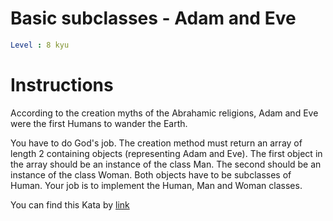 # Basic subclasses - Adam and Eve

```yaml
Level : 8 kyu
```

# Instructions
According to the creation myths of the Abrahamic religions, Adam and Eve were the first Humans to wander the Earth.

You have to do God's job. The creation method must return an array of length 2 containing objects (representing Adam and Eve). The first object in the array should be an instance of the class Man. The second should be an instance of the class Woman. Both objects have to be subclasses of Human. Your job is to implement the Human, Man and Woman classes.

You can find this Kata by [link](https://www.codewars.com/kata/547274e24481cfc469000416/train/java)
